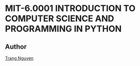 # MIT-6.0001 INTRODUCTION TO COMPUTER SCIENCE AND PROGRAMMING IN PYTHON

## Author
[Trang Nguyen](https://trang17.github.io)
